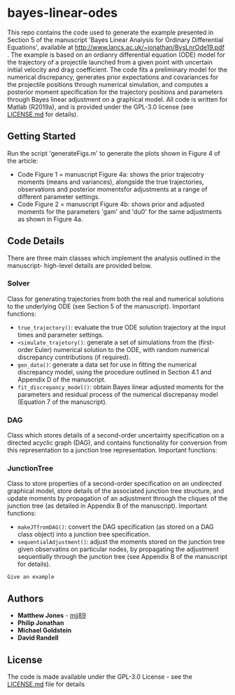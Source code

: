 # bayes-linear-odes

This repo contains the code used to generate the example presented in Section 5 of the manuscript 'Bayes Linear Analysis for Ordinary Differential Equations', available at http://www.lancs.ac.uk/~jonathan/BysLnrOde19.pdf . The example is based on an ordianry differential equation (ODE) model for the trajectory of a projectile launched from a given point with uncertain initial velocity and drag coefficient. The code fits a preliminary model for the numerical discrepancy, generates prior expectations and covariances for the projectile positions through numerical simulation, and computes a posterior moment specification for the trajectory positions and parameters through Bayes linear adjustment on a graphical model. All code is written for Matlab (R2019a), and is provided under the GPL-3.0 license (see [LICENSE.md](LICENSE.md) for details).

## Getting Started

Run the script 'generateFigs.m' to generate the plots shown in Figure 4 of the article:
* Code Figure 1 = manuscript Figure 4a: shows the prior trajecotry moments (means and variances), alongside the true trajectories, observations and posterior momentsfor adjustments at a range of different parameter settings.
* Code Figure 2 = manuscript Figure 4b: shows prior and adjusted moments for the parameters 'gam' and 'du0' for the same adjustments as shown in Figure 4a.

## Code Details

There are three main classes which implement the analysis outlined in the manuscript- high-level details are provided below.

### Solver

Class for generating trajectories from both the real and numerical solutions to the underlying ODE (see Section 5 of the manuscript).
Important functions:
* `true_trajectory()`: evaluate the true ODE solution trajectory at the input times and parameter settings.
* `<simulate_trajetory()`: generate a set of simulations from the (first-order Euler) numerical solution to the ODE, with random numerical discrepancy contributions (if required).
* `gen_data()`: generate a data set for use in fitting the numerical discrepancy model, using the procedure outlined in Section 4.1 and Appendix D of the manuscript.
* `fit_discrepancy_model()`: obtain Bayes linear adjusted moments for the parameters and residual process of the numerical discrepansy model (Equation 7 of the manuscript).

### DAG

Class which stores details of a second-order uncertainty specification on a directed acyclic graph (DAG), and contains functionality for conversion from this representation to a junction tree representation.
Important functions:

### JunctionTree

Class to store properties of a second-order specification on an undirected graphical model, store details of the associated junction tree structure, and update moments by propagation of an adjustment through the cliques of the junction tree (as detailed in Appendix B of the manuscript).
Important functions:
* `makeJTfromDAG()`: convert the DAG specification (as stored on a DAG class object) into a junction tree specification.
* `sequentialAdjustment()`: adjust the moments stored on the junction tree given observatins on particular nodes, by propagating the adjustment sequentially through the junction tree (see Appendix B of the manuscript for details).

```
Give an example
```


## Authors

* **Matthew Jones** - [mjj89](https://github.com/mjj89)
* **Philip Jonathan** 
* **Michael Goldstein**
* **David Randell**

## License

The code is made available under the GPL-3.0 License - see the [LICENSE.md](LICENSE.md) file for details